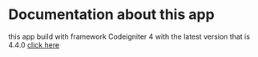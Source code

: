 # Documentation about this app 
this app build with framework Codeigniter 4 with the latest version that is 4.4.0 [click here]([https://www.google.com](https://codeigniter.com/user_guide/intro/index.html)https://codeigniter.com/user_guide/intro/index.html)
